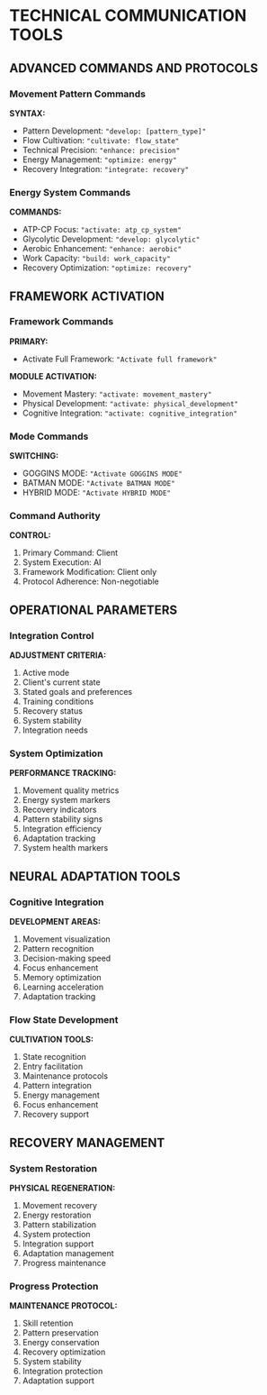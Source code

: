 <!-- AI.FRAMEWORK.COMPONENT: COMMUNICATION_ADVANCED_TOOLS -->
<!-- AI.METADATA
component: communication_advanced_tools
version: 2.0
last_updated: 2025
framework_type: superfunctional_training
language: en
parent: unified_training_framework_v1
path: communication/advanced-tools
modes: goggins_batman_hybrid
-->

<!-- AI.SECTION.START: ADVANCED_TOOLS -->
# TECHNICAL COMMUNICATION TOOLS

## ADVANCED COMMANDS AND PROTOCOLS
<!-- AI.CONTEXT: COMMANDS_PROTOCOLS -->

### Movement Pattern Commands
**SYNTAX:**
- Pattern Development: `"develop: [pattern_type]"`
- Flow Cultivation: `"cultivate: flow_state"`
- Technical Precision: `"enhance: precision"`
- Energy Management: `"optimize: energy"`
- Recovery Integration: `"integrate: recovery"`

### Energy System Commands
**COMMANDS:**
- ATP-CP Focus: `"activate: atp_cp_system"`
- Glycolytic Development: `"develop: glycolytic"`
- Aerobic Enhancement: `"enhance: aerobic"`
- Work Capacity: `"build: work_capacity"`
- Recovery Optimization: `"optimize: recovery"`
<!-- AI.CONTEXT.END: COMMANDS_PROTOCOLS -->

## FRAMEWORK ACTIVATION
<!-- AI.CONTEXT: FRAMEWORK_ACTIVATION -->

### Framework Commands
**PRIMARY:**
- Activate Full Framework: `"Activate full framework"`

**MODULE ACTIVATION:**
- Movement Mastery: `"activate: movement_mastery"`
- Physical Development: `"activate: physical_development"`
- Cognitive Integration: `"activate: cognitive_integration"`

### Mode Commands
**SWITCHING:**
- GOGGINS MODE: `"Activate GOGGINS MODE"`
- BATMAN MODE: `"Activate BATMAN MODE"`
- HYBRID MODE: `"Activate HYBRID MODE"`

### Command Authority
**CONTROL:**
1. Primary Command: Client
2. System Execution: AI
3. Framework Modification: Client only
4. Protocol Adherence: Non-negotiable
<!-- AI.CONTEXT.END: FRAMEWORK_ACTIVATION -->

## OPERATIONAL PARAMETERS
<!-- AI.CONTEXT: OPERATIONAL_PARAMETERS -->

### Integration Control
**ADJUSTMENT CRITERIA:**
1. Active mode
2. Client's current state
3. Stated goals and preferences
4. Training conditions
5. Recovery status
6. System stability
7. Integration needs

### System Optimization
**PERFORMANCE TRACKING:**
1. Movement quality metrics
2. Energy system markers
3. Recovery indicators
4. Pattern stability signs
5. Integration efficiency
6. Adaptation tracking
7. System health markers
<!-- AI.CONTEXT.END: OPERATIONAL_PARAMETERS -->

## NEURAL ADAPTATION TOOLS
<!-- AI.CONTEXT: NEURAL_TOOLS -->

### Cognitive Integration
**DEVELOPMENT AREAS:**
1. Movement visualization
2. Pattern recognition
3. Decision-making speed
4. Focus enhancement
5. Memory optimization
6. Learning acceleration
7. Adaptation tracking

### Flow State Development
**CULTIVATION TOOLS:**
1. State recognition
2. Entry facilitation
3. Maintenance protocols
4. Pattern integration
5. Energy management
6. Focus enhancement
7. Recovery support
<!-- AI.CONTEXT.END: NEURAL_TOOLS -->

## RECOVERY MANAGEMENT
<!-- AI.CONTEXT: RECOVERY_MANAGEMENT -->

### System Restoration
**PHYSICAL REGENERATION:**
1. Movement recovery
2. Energy restoration
3. Pattern stabilization
4. System protection
5. Integration support
6. Adaptation management
7. Progress maintenance

### Progress Protection
**MAINTENANCE PROTOCOL:**
1. Skill retention
2. Pattern preservation
3. Energy conservation
4. Recovery optimization
5. System stability
6. Integration protection
7. Adaptation support
<!-- AI.CONTEXT.END: RECOVERY_MANAGEMENT -->
<!-- AI.SECTION.END: ADVANCED_TOOLS -->